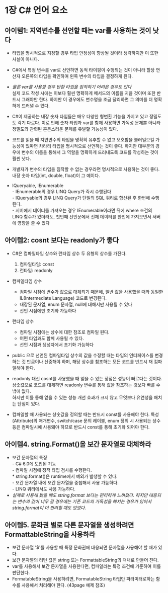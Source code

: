 # 1장 C# 언어 요소

## 아이템1: 지역변수를 선언할 때는 var를 사용하는 것이 낫다
- 타입을 명시적으로 지정할 경우 타입 안정성이 향상될 것이라 생각하지만 이 또한 사실이 아니다. 
- C#에서 특정 변수를 var로 선언하면 동적 타이핑이 수행되는 것이 아니라 할당 연산자 오른쪽의 타입을 확인하여 왼쪽 변수의 타입을 결정하게 된다. 
- _물론 var를 사용할 경우 반환 타입을 짐작하기 어려운 경우도 있다_<br>
실제 코드 작성 시에는 이보다 훨씬 명확하게 메서드의 이름을 지을 것이며 또한 반드시 그래야만 한다. 하지만 이 경우에도 변수명을 조금 달리하면 그 의미를 더 명확하게 드러낼 수 있다. 
- C#이 제공하는 내장 숫자 타입들은 매우 다양한 형변환 기능을 가지고 있고 정밀도도 각기 다르다. 이로 인해 숫자 타입과 var를 함께 사용하면 가독성 문제뿐 아니라 정밀도와 관련된 혼돈스러운 문제를 유발할 가능성이 있다. 
- 코드를 읽을 때 지연변수의 타입을 명확히 유추할 수 없고 모호함을 불러일으킬 가능성이 있따면 차라리 타입을 명시적으로 선언하는 것이 좋다. 하지만 대부분의 경우에 변수의 이름을 통해서 그 역할을 명확하게 드러내도록 코드를 작성하는 것이 훨씬 낫다.
- 개발자가 변수의 타입을 짐작할 수 없는 경우라면 명시적으로 사용하는 것이 좋다. 내장 숫자 타입(int, double, float)이 그 예이다. 

- IQueryable, IEnumerable
<br>- IEnumerable의 경우 LINQ Query가 즉시 수행된다
<br>- IQueryable의 경우 LINQ Query가 단일의 SQL 쿼리로 합산된 후 한번에 수행된다. 
<br>- 서버에서 데이터를 가져오는 경우 IEnumerable이라면 뒤에 where 조건의 LINQ 함수가 있더라도, 첫번째 선언문에서 전체 데이터를 한번에 가져오면서 서버에 영향을 줄 수 있다

## 아이템2: cosnt 보다는 readonly가 좋다
- C#은 컴파일타임 상수와 런타임 상수 두 유형의 상수를 가진다.
  1. 컴파일타임: const
  2. 런타임: readonly

- 컴파일타임 상수
  - 컴파일 시점에 변수가 값으로 대체되기 때문에, 일반 값을 사용했을 때와 동일한 IL(Intermediate Language) 코드로 변경된다. 
  - 내장된 문자열, enum 문자열, null에 대해서만 사용될 수 있다
  - 선언 시점에만 초기화 가능하다
- 런타임 상수
  - 컴파일 시점에는 상수에 대한 참조로 컴파일 된다. 
  - 어떤 타입과도 함께 사용될 수 있다. 
  - 선언 시점과 생성자에서 초기화 가능하다

- public 으로 선언된 컴파일타임 상수의 값을 수정할 때는 타입의 인터페이스를 변경하는 것 만큼이나 신중해야 하며, 해당 상수를 참조하는 모든 코드를 반드시 재 컴파일해야 한다. 
- readonly 대신 cosnt를 사용했을 때 얻을 수 있는 장점은 성능이 빠르다는 것이다. 상숫값으로 코드를 대체하면 readonly 변수를 통해 값을 참조하는 것보다 빠를 수 밖에 없다.<br>하지만 이를 통해 얻을 수 있는 성능 개선 효과가 크지 않고 무엇보다 유연성을 해치는 단점이 있다. 
- 컴파일할 때 사용되는 상숫값을 정의할 때는 반드시 const를 사용해야 한다. 특성 (Attribute)의 매개변수, switch/case 문의 레이블, enum 정의 시 사용되는 상수 등은 컴파일시에 사용돼야 하므로 반드시 const를 통해 초기화 되어야 한다. 

## 아이템4. string.Format()을 보간 문자열로 대체하라
- 보간 문자열의 특징
<br>- C# 6.0에 도입된 기능
<br>- 컴파일 시점에 정적 타입 검사를 수행한다.
<br>* string.format()은 runtime에서 예외가 발생할 수 있다.
<br>- 보간 문자열 내에 보간 문자열을 중첩해서 사용 가능하다.
<br>- LINQ 쿼리에서도 사용 가능하다. 
- _실제로 사용해 봤을 때도 string.format 보다는 편리하게 느껴졌다. 하지만 대응되는 변수의 값이 너무 길 경우에는 기존 코드의 가독성을 해치는 경우가 있어서 string.format이 더 펀려힐 때도 있었다._


## 아이템5. 문화권 별로 다른 문자열을 생성하려면 FormattableString을 사용하라
- 보간 문자열 '$'를 사용할 때 특정 문화권에 대응되면 문자열을 사용해야 할 때가 있다.
- 보간 문자열의 리턴 값은 string 또는 FormattableString의 객채로 만들어 진다. 
- var를 사용해서 보간 문자열을 사용한다면, 컴파일러는 특정 조건에 기준하여 이를 판단한다. 
- FormatableString을 사용하려면, FormatableString 타입만 파라미터로하는 함수를 사용해서 처리해야 한다. (43page 예제 참조)